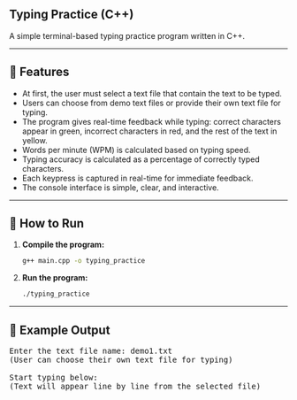 ## Typing Practice (C++)

A simple terminal-based typing practice program written in C++.

---

## 🚀 Features
- At first, the user must select a text file that contain the text to be typed.
- Users can choose from demo text files or provide their own text file for typing.
- The program gives real-time feedback while typing: correct characters appear in green, incorrect characters in red, and the rest of the text in yellow.
- Words per minute (WPM) is calculated based on typing speed.
- Typing accuracy is calculated as a percentage of correctly typed characters.
- Each keypress is captured in real-time for immediate feedback.
- The console interface is simple, clear, and interactive.

---

## 🧰 How to Run
1. **Compile the program:**
   ```bash
   g++ main.cpp -o typing_practice
   ```

2. **Run the program:**
   ```bash
   ./typing_practice
   ```

---

## 📄 Example Output
<pre>
Enter the text file name: demo1.txt
(User can choose their own text file for typing)

Start typing below:
(Text will appear line by line from the selected file)
</pre>
